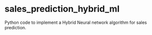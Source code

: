 # sales_prediction_hybrid_ml
Python code to implement a Hybrid Neural network algorithm for sales prediction.
